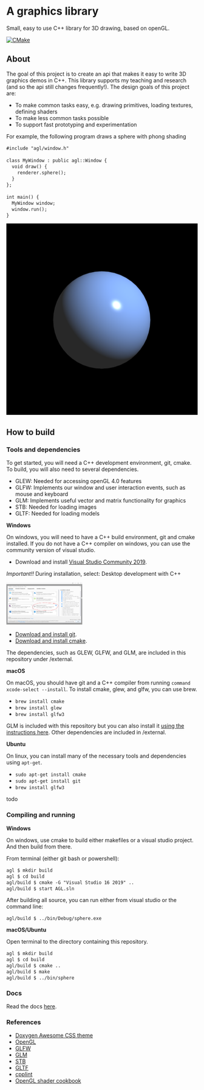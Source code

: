 # A graphics library

Small, easy to use C++ library for 3D drawing, based on openGL.

[![CMake](https://github.com/alinen/agl/actions/workflows/cmake.yml/badge.svg)](https://github.com/alinen/agl/actions/workflows/cmake.yml)

## About

The goal of this project is to create an api that makes it easy to write 3D
graphics demos in C++. This library supports my teaching and research (and so
the api still changes frequently!). The design goals of this project are:

* To make common tasks easy, e.g. drawing primitives, loading textures, defining shaders
* To make less common tasks possible
* To support fast prototyping and experimentation

For example, the following program draws a sphere with phong shading

```
#include "agl/window.h"

class MyWindow : public agl::Window {
  void draw() {
    renderer.sphere();
  }
};

int main() {
  MyWindow window;
  window.run();
}
```

![](docs/img/sphere.cpp.screenshot.png)

## How to build

### Tools and dependencies

To get started, you will need a C++ development environment, git, cmake. To
build, you will also need to several dependencies.

* GLEW: Needed for accessing openGL 4.0 features
* GLFW: Implements our window and user interaction events, such as mouse and keyboard 
* GLM: Implements useful vector and matrix functionality for graphics
* STB: Needed for loading images
* GLTF: Needed for loading models

**Windows**

On windows, you will need to have a C++ build environment, git and cmake installed.
If you do not have a C++ compiler on windows, you can use the community version of visual studio. 

* Download and install [Visual Studio Community 2019](https://visualstudio.microsoft.com/vs/community/).

*Important!!* During installation, select: Desktop development with C++ 

<img src="https://raw.githubusercontent.com/BrynMawr-CS312-2021/cplusplus-beginners/b7d59e351b6c491ca96020273d9a5cb2a59427d8/InstallMSVC.png" alt="InstallOptions" width="200"/>

* [Download and install git](https://git-scm.com/download/win).
* [Download and install cmake](https://github.com/Kitware/CMake/releases/download/v3.19.4/cmake-3.19.4-win64-x64.msi).

The dependencies, such as GLEW, GLFW, and GLM, are included in this repository under /external.

**macOS**

On macOS, you should have git and a C++ compiler from running `command xcode-select --install`. To install cmake, glew, and glfw, you can use brew. 

* `brew install cmake`
* `brew install glew`
* `brew install glfw3`

GLM is included with this repository but you can also install it [using the instructions here](http://macappstore.org/glm/). Other dependencies are included in /external.

**Ubuntu**

On linux, you can install many of the necessary tools and dependencies using `apt-get`.

* `sudo apt-get install cmake`
* `sudo apt-get install git`
* `brew install glfw3`

todo

### Compiling and running 

**Windows**

On windows, use cmake to build either makefiles or a visual studio project. And then 
build from there.

From terminal (either git bash or powershell):

```
agl $ mkdir build
agl $ cd build
agl/build $ cmake -G "Visual Studio 16 2019" ..
agl/build $ start AGL.sln
```

After building all source, you can run either from visual studio or the command line:

```
agl/build $ ../bin/Debug/sphere.exe
```

**macOS/Ubuntu**

Open terminal to the directory containing this repository.

```
agl $ mkdir build
agl $ cd build
agl/build $ cmake ..
agl/build $ make
agl/build $ ../bin/sphere
```

### Docs

Read the docs [here](https://alinen.github.io/agl/html/index.html).

### References 

* [Doxygen Awesome CSS theme](https://jothepro.github.io/doxygen-awesome-css/index.html)
* [OpenGL](https://www.khronos.org/registry/OpenGL-Refpages/gl4/)
* [GLFW](https://www.glfw.org/)
* [GLM](https://glm.g-truc.net/0.9.5/api/index.html)
* [STB](https://github.com/nothings/stb)
* [GLTF](https://www.khronos.org/gltf/)
* [cpplint](https://github.com/cpplint/cpplint)
* [OpenGL shader cookbook](https://github.com/PacktPublishing/OpenGL-4-Shading-Language-Cookbook-Third-Edition)
